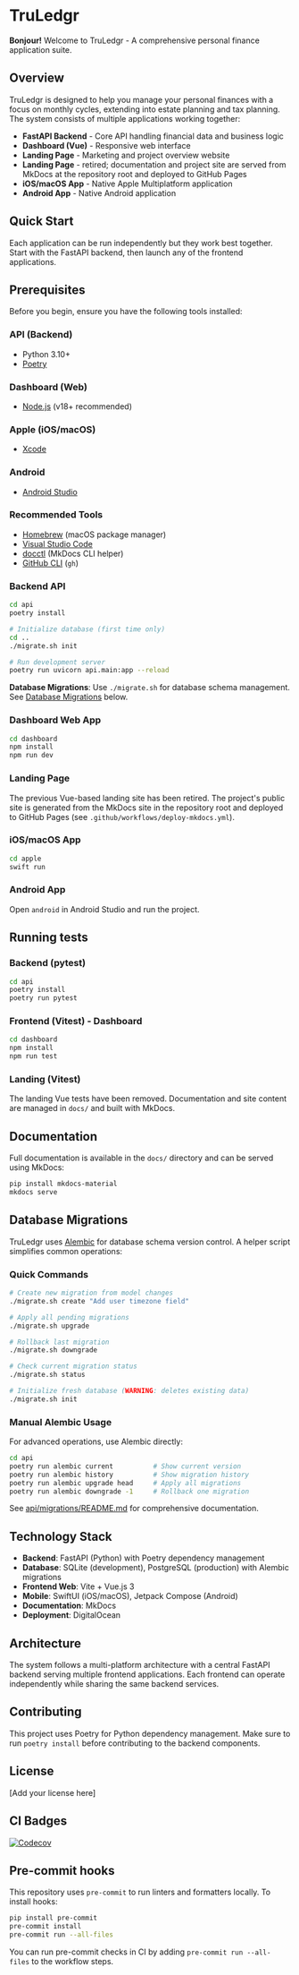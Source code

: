 # TruLedgr

**Bonjour!** Welcome to TruLedgr - A comprehensive personal finance application suite.

## Overview

TruLedgr is designed to help you manage your personal finances with a focus on monthly cycles, extending into estate planning and tax planning. The system consists of multiple applications working together:

- **FastAPI Backend** - Core API handling financial data and business logic
- **Dashboard (Vue)** - Responsive web interface
- **Landing Page** - Marketing and project overview website
- **Landing Page** - retired; documentation and project site are served from MkDocs at the repository root and deployed to GitHub Pages
- **iOS/macOS App** - Native Apple Multiplatform application
- **Android App** - Native Android application

## Quick Start

Each application can be run independently but they work best together. Start with the FastAPI backend, then launch any of the frontend applications.

## Prerequisites

Before you begin, ensure you have the following tools installed:

### API (Backend)

- Python 3.10+
- [Poetry](https://python-poetry.org/)

### Dashboard (Web)

- [Node.js](https://nodejs.org/) (v18+ recommended)

### Apple (iOS/macOS)

- [Xcode](https://developer.apple.com/xcode/)

### Android

- [Android Studio](https://developer.android.com/studio)

### Recommended Tools

- [Homebrew](https://brew.sh/) (macOS package manager)
- [Visual Studio Code](https://code.visualstudio.com/)
- [docctl](https://github.com/docctl/docctl) (MkDocs CLI helper)
- [GitHub CLI](https://cli.github.com/) (`gh`)

### Backend API

```bash
cd api
poetry install

# Initialize database (first time only)
cd ..
./migrate.sh init

# Run development server
poetry run uvicorn api.main:app --reload
```

**Database Migrations**: Use `./migrate.sh` for database schema management. See [Database Migrations](#database-migrations) below.

### Dashboard Web App

```bash
cd dashboard
npm install
npm run dev
```

### Landing Page

The previous Vue-based landing site has been retired. The project's public site is generated from the MkDocs site in the repository root and deployed to GitHub Pages (see `.github/workflows/deploy-mkdocs.yml`).

### iOS/macOS App

```bash
cd apple
swift run
```

### Android App

Open `android` in Android Studio and run the project.

## Running tests

### Backend (pytest)

```bash
cd api
poetry install
poetry run pytest
```

### Frontend (Vitest) - Dashboard

```bash
cd dashboard
npm install
npm run test
```

### Landing (Vitest)

The landing Vue tests have been removed. Documentation and site content are managed in `docs/` and built with MkDocs.

## Documentation

Full documentation is available in the `docs/` directory and can be served using MkDocs:

```bash
pip install mkdocs-material
mkdocs serve
```

## Database Migrations

TruLedgr uses [Alembic](https://alembic.sqlalchemy.org/) for database schema version control. A helper script simplifies common operations:

### Quick Commands

```bash
# Create new migration from model changes
./migrate.sh create "Add user timezone field"

# Apply all pending migrations
./migrate.sh upgrade

# Rollback last migration
./migrate.sh downgrade

# Check current migration status
./migrate.sh status

# Initialize fresh database (WARNING: deletes existing data)
./migrate.sh init
```

### Manual Alembic Usage

For advanced operations, use Alembic directly:

```bash
cd api
poetry run alembic current          # Show current version
poetry run alembic history          # Show migration history
poetry run alembic upgrade head     # Apply all migrations
poetry run alembic downgrade -1     # Rollback one migration
```

See [api/migrations/README.md](api/migrations/README.md) for comprehensive documentation.

## Technology Stack

- **Backend**: FastAPI (Python) with Poetry dependency management
- **Database**: SQLite (development), PostgreSQL (production) with Alembic migrations
- **Frontend Web**: Vite + Vue.js 3
- **Mobile**: SwiftUI (iOS/macOS), Jetpack Compose (Android)  
- **Documentation**: MkDocs
- **Deployment**: DigitalOcean

## Architecture

The system follows a multi-platform architecture with a central FastAPI backend serving multiple frontend applications. Each frontend can operate independently while sharing the same backend services.

## Contributing

This project uses Poetry for Python dependency management. Make sure to run `poetry install` before contributing to the backend components.

## License

[Add your license here]

## CI Badges

<!-- Add the Codecov badge after you add CODECOV_TOKEN and run main CI once -->

[![Codecov](https://img.shields.io/badge/coverage-unknown-lightgrey)](https://codecov.io/gh/<owner>/<repo>)

## Pre-commit hooks

This repository uses `pre-commit` to run linters and formatters locally. To install hooks:

```bash
pip install pre-commit
pre-commit install
pre-commit run --all-files
```

You can run pre-commit checks in CI by adding `pre-commit run --all-files` to the workflow steps.
